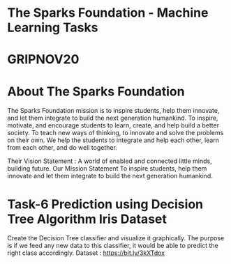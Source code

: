 # The Sparks Foundation - Machine Learning Tasks

# GRIPNOV20

# About The Sparks Foundation

The Sparks Foundation mission is to inspire students, help them innovate, and let them integrate to build the next
generation humankind. To inspire, motivate, and encourage students to learn, create, and help build a better society.
To teach new ways of thinking, to innovate and solve the problems on their own. We help the students to integrate
and help each other, learn from each other, and do well together.

Their Vision Statement : A world of enabled and connected little minds, building future. Our Mission Statement To
inspire students, help them innovate and let them integrate to build the next generation humankind.

# Task-6 Prediction using Decision Tree Algorithm Iris Dataset

Create the Decision Tree classifier and visualize it graphically.
The purpose is if we feed any new data to this classifier, it would be able to
predict the right class accordingly. 
Dataset : https://bit.ly/3kXTdox
